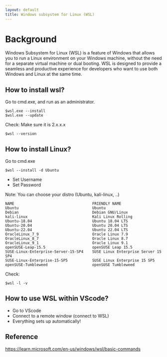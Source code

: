 ```yaml
---
layout: default
title: Windows subsystem for Linux (WSL)
---
```


# Background

Windows Subsystem for Linux (WSL) is a feature of Windows that allows you to run a Linux environment on your Windows machine, without the need for a separate virtual machine or dual booting. WSL is designed to provide a seamless and productive experience for developers who want to use both Windows and Linux at the same time.

## How to install wsl?
Go to cmd.exe, and run as an administrator.
 ```
$wsl.exe --install
$wsl.exe --update
```

Check: Make sure it is 2.x.x.x
```
$wsl --version
```

## How to install Linux?
Go to cmd.exe 
```
$wsl --install -d Ubuntu
```
- Set Username
- Set Password

Note: You can choose your distro (Ubuntu, kali-linux, ..)
```
NAME                                   FRIENDLY NAME
Ubuntu                                 Ubuntu
Debian                                 Debian GNU/Linux
kali-linux                             Kali Linux Rolling
Ubuntu-18.04                           Ubuntu 18.04 LTS
Ubuntu-20.04                           Ubuntu 20.04 LTS
Ubuntu-22.04                           Ubuntu 22.04 LTS
OracleLinux_7_9                        Oracle Linux 7.9
OracleLinux_8_7                        Oracle Linux 8.7
OracleLinux_9_1                        Oracle Linux 9.1
openSUSE-Leap-15.5                     openSUSE Leap 15.5
SUSE-Linux-Enterprise-Server-15-SP4    SUSE Linux Enterprise Server 15 SP4
SUSE-Linux-Enterprise-15-SP5           SUSE Linux Enterprise 15 SP5
openSUSE-Tumbleweed                    openSUSE Tumbleweed

```

Check:
```
$wsl -l -v
```
## How to use WSL within VScode?
- Go to VScode
- Connect to a remote window (connect to WSL)
- Everything sets up automatically!

## Reference
https://learn.microsoft.com/en-us/windows/wsl/basic-commands

